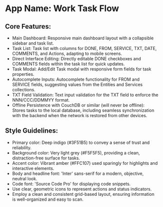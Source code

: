 # **App Name**: Work Task Flow

## Core Features:

- Main Dashboard: Responsive main dashboard layout with a collapsible sidebar and task list.
- Task List: Task list with columns for DONE, FROM, SERVICE, TXT, DATE, COMMENTS, and Actions, adapting to mobile screens.
- Direct Interface Editing: Directly editable DONE checkboxes and COMMENTS fields within the task list for quick updates.
- Task Modal: Add/Edit Task modal with responsive form fields for task properties.
- Autocomplete Inputs: Autocomplete functionality for FROM and SERVICE fields, suggesting values from the Entities and Services collections.
- TXT Field Validation: Text input validation for the TXT field to enforce the NNN/CCC/DDMMYY format.
- Offline Persistence with CouchDB or similar (will never be offline): Stores tasks to the local database, including seamless synchronization with the backend when the network is restored from other devices.

## Style Guidelines:

- Primary color: Deep indigo (#3F51B5) to convey a sense of trust and reliability.
- Background color: Very light grey (#F5F5F5), providing a clean, distraction-free surface for tasks.
- Accent color: Vibrant amber (#FFC107) used sparingly for highlights and interactive elements.
- Body and headline font: 'Inter' sans-serif for a modern, objective, neutral look.
- Code font: 'Source Code Pro' for displaying code snippets.
- Use clear, geometric icons to represent actions and status indicators.
- Employ a clean and consistent grid-based layout, ensuring information is well-organized and easy to scan.